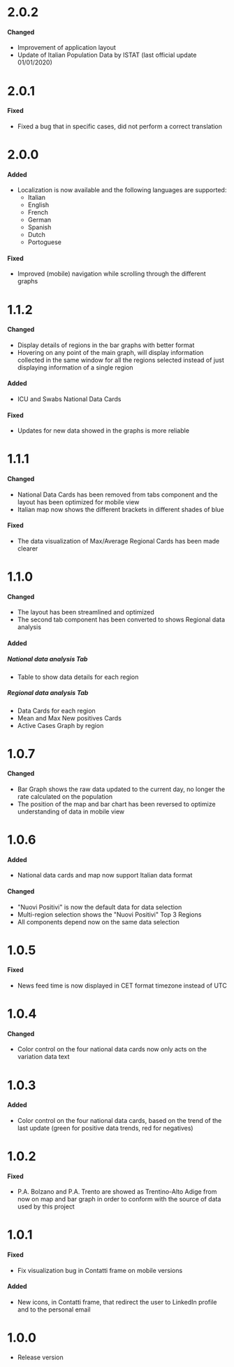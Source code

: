 # 2.0.2
#### Changed
* Improvement of application layout
* Update of Italian Population Data by ISTAT (last official update 01/01/2020)

# 2.0.1
#### Fixed
* Fixed a bug that in specific cases, did not perform a correct translation

# 2.0.0
#### Added
* Localization is now available and the following languages are supported:
    * Italian
    * English
    * French
    * German
    * Spanish
    * Dutch
    * Portoguese 
#### Fixed
* Improved (mobile) navigation while scrolling through the different graphs 

# 1.1.2
#### Changed
* Display details of regions in the bar graphs with better format
* Hovering on any point of the main graph, will display information collected in the same window 
for all the regions selected instead of just displaying information of a single region
#### Added
* ICU and Swabs National Data Cards
#### Fixed
* Updates for new data showed in the graphs is more reliable

# 1.1.1
#### Changed
* National Data Cards has been removed from tabs component and the layout has been optimized for mobile view
* Italian map now shows the different brackets in different shades of blue
#### Fixed
* The data visualization of Max/Average Regional Cards has been made clearer

# 1.1.0
#### Changed
* The layout has been streamlined and optimized
* The second tab component has been converted to shows Regional data analysis
#### Added
##### National data analysis Tab
* Table to show data details for each region 
##### Regional data analysis Tab
* Data Cards for each region
* Mean and Max New positives Cards
* Active Cases Graph by region

# 1.0.7
#### Changed
* Bar Graph shows the raw data updated to the current day, no longer the rate calculated on the population
* The position of the map and bar chart has been reversed to optimize understanding of data in mobile view

# 1.0.6
#### Added
* National data cards and map now support Italian data format
#### Changed
* "Nuovi Positivi" is now the default data for data selection 
* Multi-region selection shows the "Nuovi Positivi" Top 3 Regions
* All components depend now on the same data selection

# 1.0.5
#### Fixed
* News feed time is now displayed in CET format timezone instead of UTC

# 1.0.4
#### Changed
* Color control on the four national data cards now only acts on the variation data text

# 1.0.3
#### Added
* Color control on the four national data cards, based on the trend of the last update (green for positive data trends,
red for negatives)

# 1.0.2
#### Fixed
* P.A. Bolzano and P.A. Trento are showed as Trentino-Alto Adige from now on map and bar graph in order to conform with 
the source of data used by this project 

# 1.0.1
#### Fixed
* Fix visualization bug in Contatti frame on mobile versions
#### Added
* New icons, in Contatti frame, that redirect the user to LinkedIn profile and to the personal email

# 1.0.0
* Release version
